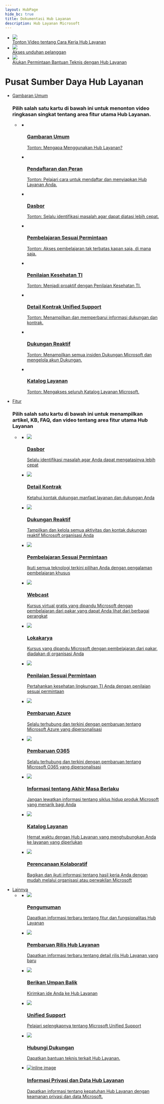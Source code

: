 ```yaml
---
layout: HubPage
hide_bc: true
title: Dokumentasi Hub Layanan
description: Hub Layanan Microsoft
---
```

<div id="main" class="v2">
    <div class="container">
        <ul class="cardsY panelContent featuredContent">
            <li>
                <a href="https://www.youtube.com/embed/XfciralGals?rel=0" target="_blank">
                    <div class="cardSize">
                        <div class="cardPadding">
                            <div class="card">
                                <div class="cardImageOuter">
                                    <div class="cardImage">
                                        <img src="features/Information%20and%20Support%20data%20icon.svg?token=Ag9Jyf2Ku79WtF1s_cSH2gTdppkD-eemks5bC48GwA%3D%3D&sanitize=true">
                                    </div>
                                </div>
                                <div class="cardText">
                                    <span class="likeAnH3">Tonton Video tentang Cara Kerja Hub Layanan</span>
                                </div>
                            </div>
                        </div>
                    </div>
                </a>
            </li>
            <li>
                <a href="./downloads/index.md">
                    <div class="cardSize">
                        <div class="cardPadding">
                            <div class="card">
                                <div class="cardImageOuter">
                                    <div class="cardImage">
                                        <img src="features/Registration%20and%20Roles%20icon.svg?token=Ag9JybNfobr3IpixzDF_HB96BQTAqFrVks5bC5MrwA%3D%3D&sanitize=true">
                                    </div>
                                </div>
                                <div class="cardText">
                                    <span class="likeAnH3">Akses unduhan pelanggan</span>
                                </div>
                            </div>
                        </div>
                    </div>
                </a>
            </li>
            <li>
                <a href="mailto:serviceshubteam@ppas.uservoice.com?subject=Resource%20Center%20Inquiry%3A%20%3CInsert%20question%20topic%3E%3E&amp;body=%3C%3Cplease%20submit%20your%20question%20with%20enough%20detail%20on%20the%20problem%2C%20reproduction%20steps%20and%20what%20you%20desire%20to%20happen%3E%3E" target="_blank">
                    <div class="cardSize">
                        <div class="cardPadding">
                            <div class="card">
                                <div class="cardImageOuter">
                                    <div class="cardImage">
                                        <img src="features/Support%20icon.svg?token=Ag9JyeFIeTavM3ARH0J-1DnNOhV3irhoks5bCkdEwA%3D%3D&sanitize=true">
                                    </div>
                                </div>
                                <div class="cardText">
                                    <span class="likeAnH3">Ajukan Permintaan Bantuan Teknis dengan Hub Layanan</span>
                                </div>
                            </div>
                        </div>
                    </div>
                </a>
            </li>
        </ul>
    </div>
    <div class="container">
        <h1>Pusat Sumber Daya Hub Layanan</h1>
        <ul class="pivots">
            <li data-id="#home" class="pivotItem">
                <a data-default="true" href="#home" data-linktype="self-bookmark">Gambaran Umum</a>
                <h3>Pilih salah satu kartu di bawah ini untuk menonton video ringkasan singkat tentang area fitur utama Hub Layanan.</h3>
                <ul id="home">
                    <li>
                        <a href="#home-all" data-linktype="self-bookmark"></a>
                        <ul id="home-all" class="cardsC">
                            <li>
                                <a href="https://www.youtube.com/embed/E2WL7oZof-c" target="_blank">
                                    <div class="cardSize">
                                        <div class="cardPadding">
                                            <div class="card">
                                                <div class="cardImageOuter">
                                                    <div class="cardImage bgdAccent1 cardScaleImage" style="background-image: url('./index_img/Overview.png');">
                                                        <img alt="" role="presentation" data-scaleimage="./index_img/Overview.png">
                                                    </div>
                                                </div>
                                                <div class="cardText">
                                                    <h3>Gambaran Umum</h3>
                                                    <p>Tonton: Mengapa Menggunakan Hub Layanan?</p>
                                                </div>
                                            </div>
                                        </div>
                                    </div>
                                </a>
                            </li>
                            <li>
                                <a href="./roles/index.md">
                                    <div class="cardSize">
                                        <div class="cardPadding">
                                            <div class="card">
                                                <div class="cardImageOuter">
                                                    <div class="cardImage bgdAccent1 cardScaleImage" style="background-image: url('./index_img/Registration-and-roles.png');">
                                                        <img alt="" role="presentation" data-scaleimage="./index_img/Registration-and-roles.png">
                                                    </div>
                                                </div>
                                                <div class="cardText">
                                                    <h3>Pendaftaran dan Peran</h3>
                                                    <p>Tonton: Pelajari cara untuk mendaftar dan menyiapkan Hub Layanan Anda.</p>
                                                </div>
                                            </div>
                                        </div>
                                    </div>
                                </a>
                            </li>
                            <li>
                                <a href="https://www.youtube.com/embed/OXB6CE0sSsc?rel=0" target="_blank">
                                    <div class="cardSize">
                                        <div class="cardPadding">
                                            <div class="card">
                                                <div class="cardImageOuter">
                                                    <div class="cardImage bgdAccent1 cardScaleImage" style="background-image: url('./index_img/Dashboard.png');">
                                                        <img alt="" role="presentation" data-scaleimage="./index_img/Dashboard.png">
                                                    </div>
                                                </div>
                                                <div class="cardText">
                                                    <h3>Dasbor</h3>
                                                    <p>Tonton: Selalu identifikasi masalah agar dapat diatasi lebih cepat.</p>
                                                </div>
                                            </div>
                                        </div>
                                    </div>
                                </a>
                            </li>
                            <li>
                                <a href="https://www.youtube.com/embed/X-t_YoVvuX0?rel=0" target="_blank">
                                    <div class="cardSize">
                                        <div class="cardPadding">
                                            <div class="card">
                                                <div class="cardImageOuter">
                                                    <div class="cardImage bgdAccent1 cardScaleImage" style="background-image: url('./index_img/Learning-on-demand.png');">
                                                        <img alt="" role="presentation" data-scaleimage="./index_img/Learning-on-demand.png">
                                                    </div>
                                                </div>
                                                <div class="cardText">
                                                    <h3>Pembelajaran Sesuai Permintaan</h3>
                                                    <p>Tonton: Akses pembelajaran tak terbatas kapan saja, di mana saja.</p>
                                                </div>
                                            </div>
                                        </div>
                                    </div>
                                </a>
                            </li>
                            <li>
                                <a href="https://www.youtube.com/embed/KKSwRLirFzQ?rel=0" target="_blank">
                                    <div class="cardSize">
                                        <div class="cardPadding">
                                            <div class="card">
                                                <div class="cardImageOuter">
                                                    <div class="cardImage bgdAccent1 cardScaleImage" style="background-image: url('./index_img/IT-health.png');">
                                                        <img alt="" role="presentation" data-scaleimage="./index_img/IT-health.png">
                                                    </div>
                                                </div>
                                                <div class="cardText">
                                                    <h3>Penilaian Kesehatan TI</h3>
                                                    <p>Tonton: Menjadi proaktif dengan Penilaian Kesehatan TI.</p>
                                                </div>
                                            </div>
                                        </div>
                                    </div>
                                </a>
                            </li>
                            <li>
                                <a href="https://www.youtube.com/embed/J1NdHyiNbnA?rel=0" target="_blank">
                                    <div class="cardSize">
                                        <div class="cardPadding">
                                            <div class="card">
                                                <div class="cardImageOuter">
                                                    <div class="cardImage bgdAccent1 cardScaleImage" style="background-image: url('./index_img/Contract-details.png');">
                                                        <img alt="" role="presentation" data-scaleimage="./index_img/Contract-details.png">
                                                    </div>
                                                </div>
                                                <div class="cardText">
                                                    <h3>Detail Kontrak Unified Support</h3>
                                                    <p>Tonton: Menampilkan dan memperbarui informasi dukungan dan kontrak.</p>
                                                </div>
                                            </div>
                                        </div>
                                    </div>
                                </a>
                            </li>
                            <li>
                                <a href="https://www.youtube.com/embed/m1aGN9NlBXc?rel=0" target="_blank">
                                    <div class="cardSize">
                                        <div class="cardPadding">
                                            <div class="card">
                                                <div class="cardImageOuter">
                                                    <div class="cardImage bgdAccent1 cardScaleImage" style="background-image: url('./index_img/Support.png');">
                                                        <img alt="" role="presentation" data-scaleimage="./index_img/Support.png">
                                                    </div>
                                                </div>
                                                <div class="cardText">
                                                    <h3>Dukungan Reaktif</h3>
                                                    <p>Tonton: Menampilkan semua insiden Dukungan Microsoft dan mengelola akun Dukungan.
                                                    </p>
                                                </div>
                                            </div>
                                        </div>
                                    </div>
                                </a>
                            </li>
                            <li>
                                <a href="https://www.youtube.com/embed/4xuPUjTyIrs?rel=0" target="_blank">
                                    <div class="cardSize">
                                        <div class="cardPadding">
                                            <div class="card">
                                                <div class="cardImageOuter">
                                                    <div class="cardImage bgdAccent1 cardScaleImage" style="background-image: url('./index_img/Services-Catalog.png');">
                                                        <img alt="" role="presentation" data-scaleimage="./index_img/Services-Catalog.png">
                                                    </div>
                                                </div>
                                                <div class="cardText">
                                                    <h3>Katalog Layanan</h3>
                                                    <p>Tonton: Mengakses seluruh Katalog Layanan Microsoft.</p>
                                                </div>
                                            </div>
                                        </div>
                                    </div>
                                </a>
                            </li>
                        </ul>
                    </li>
                </ul>
            </li>
            <li data-id="#features" class="pivotItem">
                <a href="#features" data-linktype="self-bookmark">Fitur</a>
                <h3>Pilih salah satu kartu di bawah ini untuk menampilkan artikel, KB, FAQ, dan video tentang area fitur utama Hub Layanan</h3>
                <ul id="features">
                    <li>
                        <a href="#features-all" data-linktype="self-bookmark"></a>
                        <ul id="features-all" class="cardsA">
                            <li>
                                <a href="./dashboard/index.md">
                                    <div class="cardSize">
                                        <div class="cardPadding">
                                            <div class="card">
                                                <div class="cardImageOuter">
                                                    <div class="cardImage">
                                                        <img src="Dashboard icon.svg?token=Ag9JycHdO_Z7kT2y9cNFI_RaiQ-MXl42ks5bCkMZwA%3D%3D&sanitize=true">
                                                    </div>
                                                    <div class="cardText">
                                                        <h3>Dasbor</h3>
                                                        <p>Selalu identifikasi masalah agar Anda dapat mengatasinya lebih cepat</p>
                                                    </div>
                                                </div>
                                            </div>
                                        </div>
                                    </div>
                                </a>
                            </li>
                            <li>
                                <a href="./contracts/index.md">
                                    <div class="cardSize">
                                        <div class="cardPadding">
                                            <div class="card">
                                                <div class="cardImageOuter">
                                                    <div class="cardImage">
                                                        <img src="features/contract-data.svg?token=Ag9JybceaIhJEqo-986s6ey4pwMAM4ufks5bCk-HwA%3D%3D&sanitize=true">
                                                    </div>
                                                    <div class="cardText">
                                                        <h3>Detail Kontrak</h3>
                                                        <p>Ketahui kontak dukungan manfaat layanan dan dukungan Anda</p>
                                                    </div>
                                                </div>
                                            </div>
                                        </div>
                                    </div>
                                </a>
                            </li>
                            <li>
                                <a href="./support/index.md">
                                    <div class="cardSize">
                                        <div class="cardPadding">
                                            <div class="card">
                                                <div class="cardImageOuter">
                                                    <div class="cardImage">
                                                        <img src="features/Support%20icon.svg?token=Ag9JyeFIeTavM3ARH0J-1DnNOhV3irhoks5bCkdEwA%3D%3D&sanitize=true">
                                                    </div>
                                                    <div class="cardText">
                                                        <h3>Dukungan Reaktif</h3>
                                                        <p>Tampilkan dan kelola semua aktivitas dan kontak dukungan reaktif Microsoft organisasi Anda</p>
                                                    </div>
                                                </div>
                                            </div>
                                        </div>
                                    </div>
                                </a>
                            </li>
                            <li>
                                <a href="./learning-on-demand/index.md">
                                    <div class="cardSize">
                                        <div class="cardPadding">
                                            <div class="card">
                                                <div class="cardImageOuter">
                                                    <div class="cardImage">
                                                        <img src="features/Learning%20on-demand%20icon.svg?token=Ag9JyS2Pcjt-XvgYEd7unk1yMJcJAHm0ks5bCkfBwA%3D%3D&sanitize=true">
                                                    </div>
                                                    <div class="cardText">
                                                        <h3>Pembelajaran Sesuai Permintaan</h3>
                                                        <p>Ikuti semua teknologi terkini pilihan Anda dengan pengalaman pembelajaran khusus </p>
                                                    </div>
                                                </div>
                                            </div>
                                        </div>
                                    </div>
                                </a>
                            </li>
                            <li>
                                <a href="./webcasts/index.md">
                                    <div class="cardSize">
                                        <div class="cardPadding">
                                            <div class="card">
                                                <div class="cardImageOuter">
                                                    <div class="cardImage">
                                                        <img src="features/Learning%20on-demand%20icon.svg?token=Ag9JyS2Pcjt-XvgYEd7unk1yMJcJAHm0ks5bCkfBwA%3D%3D&sanitize=true">
                                                    </div>
                                                    <div class="cardText">
                                                        <h3>Webcast</h3>
                                                        <p>Kursus virtual gratis yang dipandu Microsoft dengan pembelajaran dari pakar yang dapat Anda lihat dari berbagai perangkat</p>
                                                    </div>
                                                </div>
                                            </div>
                                        </div>
                                    </div>
                                </a>
                            </li>
                            <li>
                                <a href="./workshops/index.md">
                                    <div class="cardSize">
                                        <div class="cardPadding">
                                            <div class="card">
                                                <div class="cardImageOuter">
                                                    <div class="cardImage">
                                                        <img src="features/Learning%20on-demand%20icon.svg?token=Ag9JyS2Pcjt-XvgYEd7unk1yMJcJAHm0ks5bCkfBwA%3D%3D&sanitize=true">
                                                    </div>
                                                    <div class="cardText">
                                                        <h3>Lokakarya</h3>
                                                        <p>Kursus yang dipandu Microsoft dengan pembelajaran dari pakar, diadakan di organisasi Anda</p>
                                                    </div>
                                                </div>
                                            </div>
                                        </div>
                                    </div>
                                </a>
                            </li>
                            <li>
                                <a href="./health/index.md">
                                    <div class="cardSize">
                                        <div class="cardPadding">
                                            <div class="card">
                                                <div class="cardImageOuter">
                                                    <div class="cardImage">
                                                        <img src="features/it-health.svg?token=Ag9JyQJ-VDlbVvK14qrDpQMf9hJymZ5dks5bClI7wA%3D%3D&sanitize=true">
                                                    </div>
                                                    <div class="cardText">
                                                        <h3>Penilaian Sesuai Permintaan</h3>
                                                        <p>Pertahankan kesehatan lingkungan TI Anda dengan penilaian sesuai permintaan</p>
                                                    </div>
                                                </div>
                                            </div>
                                        </div>
                                    </div>
                                </a>
                            </li>
                            <li>
                                <a href="./azure-updates/index.md">
                                    <div class="cardSize">
                                        <div class="cardPadding">
                                            <div class="card">
                                                <div class="cardImageOuter">
                                                    <div class="cardImage">
                                                        <img src="features/update-center.svg?token=Ag9JyQJ-VDlbVvK14qrDpQMf9hJymZ5dks5bClI7wA%3D%3D&sanitize=true">
                                                    </div>
                                                    <div class="cardText">
                                                        <h3>Pembaruan Azure</h3>
                                                        <p>Selalu terhubung dan terkini dengan pembaruan tentang Microsoft Azure yang dipersonalisasi </p>
                                                    </div>
                                                </div>
                                            </div>
                                        </div>
                                    </div>
                                </a>
                            </li>
                            <li>
                                <a href="./o365-updates/index.md">
                                    <div class="cardSize">
                                        <div class="cardPadding">
                                            <div class="card">
                                                <div class="cardImageOuter">
                                                    <div class="cardImage">
                                                        <img src="features/update-center.svg?token=Ag9JyQJ-VDlbVvK14qrDpQMf9hJymZ5dks5bClI7wA%3D%3D&sanitize=true">
                                                    </div>
                                                    <div class="cardText">
                                                        <h3>Pembaruan O365</h3>
                                                        <p>Selalu terhubung dan terkini dengan pembaruan tentang Microsoft O365 yang dipersonalisasi </p>
                                                    </div>
                                                </div>
                                            </div>
                                        </div>
                                    </div>
                                </a>
                            </li>
                            <li>
                                <a href="./end-of-life-updates/index.md">
                                    <div class="cardSize">
                                        <div class="cardPadding">
                                            <div class="card">
                                                <div class="cardImageOuter">
                                                    <div class="cardImage">
                                                        <img src="features/it-health.svg?token=Ag9JyQJ-VDlbVvK14qrDpQMf9hJymZ5dks5bClI7wA%3D%3D&sanitize=true">
                                                    </div>
                                                    <div class="cardText">
                                                        <h3>Informasi tentang Akhir Masa Berlaku</h3>
                                                        <p>Jangan lewatkan informasi tentang siklus hidup produk Microsoft yang menarik bagi Anda</p>
                                                    </div>
                                                </div>
                                            </div>
                                        </div>
                                    </div>
                                </a>
                            </li>
                            <li>
                                <a href="./services/index.md">
                                    <div class="cardSize">
                                        <div class="cardPadding">
                                            <div class="card">
                                                <div class="cardImageOuter">
                                                    <div class="cardImage">
                                                        <img src="features/Services%20Catalog%20icon.svg?token=Ag9JyWoQ-ias4VjsdOqu1NtETa431tUWks5bClMwwA%3D%3D&sanitize=true">
                                                    </div>
                                                    <div class="cardText">
                                                        <h3>Katalog Layanan</h3>
                                                        <p>Hemat waktu dengan Hub Layanan yang menghubungkan Anda ke layanan yang diperlukan</p>
                                                    </div>
                                                </div>
                                            </div>
                                        </div>
                                    </div>
                                </a>
                            </li>
                            <li>
                                <a href="./plans/index.md">
                                    <div class="cardSize">
                                        <div class="cardPadding">
                                            <div class="card">
                                                <div class="cardImageOuter">
                                                    <div class="cardImage">
                                                        <img src="features/Services%20Catalog%20icon.svg?token=Ag9JyWoQ-ias4VjsdOqu1NtETa431tUWks5bClMwwA%3D%3D&sanitize=true">
                                                    </div>
                                                    <div class="cardText">
                                                        <h3>Perencanaan Kolaboratif</h3>
                                                        <p>Bagikan dan ikuti informasi tentang hasil kerja Anda dengan mudah melalui organisasi atau perwakilan Microsoft</p>
                                                    </div>
                                                </div>
                                            </div>
                                        </div>
                                    </div>
                                </a>
                            </li>
                        </ul>
                    </li>
                </ul>
            </li>
            <li data-id="#more" class="pivotItem">
                <a href="#more" data-linktype="self-bookmark">Lainnya</a>
                <ul id="more">
                    <li>
                        <a href="#more-all" data-linktype="self-bookmark"></a>
                        <ul id="more-all" class="cardsA">
                            <li>
                                <a href="https://serviceshub.microsoft.com/blog/category/announcement/" target="_blank">
                                    <div class="cardSize">
                                        <div class="cardPadding">
                                            <div class="card">
                                                <div class="cardImageOuter">
                                                    <div class="cardImage">
                                                        <img src="feedback/lightbulb.svg?token=Ag9Jycnta4JmrGTj6OAXyH5sN_Au_WOGks5bEDiTwA%3D%3D&sanitize=true">
                                                    </div>
                                                    <div class="cardText">
                                                        <h3>Pengumuman</h3>
                                                        <p>Dapatkan informasi terbaru tentang fitur dan fungsionalitas Hub Layanan</p>
                                                    </div>
                                                </div>
                                            </div>
                                        </div>
                                    </div>
                                </a>
                            </li>
                            <li>
                                <a href="https://serviceshub.microsoft.com/blog/category/services-hub/" target="_blank">
                                    <div class="cardSize">
                                        <div class="cardPadding">
                                            <div class="card">
                                                <div class="cardImageOuter">
                                                    <div class="cardImage">
                                                        <img src="feedback/lightbulb.svg?token=Ag9Jycnta4JmrGTj6OAXyH5sN_Au_WOGks5bEDiTwA%3D%3D&sanitize=true">
                                                    </div>
                                                    <div class="cardText">
                                                        <h3>Pembaruan Rilis Hub Layanan</h3>
                                                        <p>Dapatkan informasi terbaru tentang detail rilis Hub Layanan yang baru</p>
                                                    </div>
                                                </div>
                                            </div>
                                        </div>
                                    </div>
                                </a>
                            </li>
                            <li>
                                <a href="mailto:SHub_Feedback_RC@Microsoft.com?subject=Resource%20Center%20Feedback%3A%20%3CInsert%20feedback%20topic%3E%3E&amp;body=%3C%3Cplease%20submit%20your%20feedback%20with%20enough%20detail%20on%20the%20problem%2C%20reproduction%20steps%20and%20what%20you%20desire%20to%20happen%3E%3E" target="_blank">
                                    <div class="cardSize">
                                        <div class="cardPadding">
                                            <div class="card">
                                                <div class="cardImageOuter">
                                                    <div class="cardImage">
                                                        <img src="feedback/lightbulb.svg?token=Ag9Jycnta4JmrGTj6OAXyH5sN_Au_WOGks5bEDiTwA%3D%3D&sanitize=true">
                                                    </div>
                                                    <div class="cardText">
                                                        <h3>Berikan Umpan Balik</h3>
                                                        <p>Kirimkan ide Anda ke Hub Layanan</p>
                                                    </div>
                                                </div>
                                            </div>
                                        </div>
                                    </div>
                                </a>
                            </li>
                            <li>
                                <a href="https://aka.ms/unified-support" target="_blank">
                                    <div class="cardSize">
                                        <div class="cardPadding">
                                            <div class="card">
                                                <div class="cardImageOuter">
                                                    <div class="cardImage">
                                                        <img src="feedback/question.svg?token=Ag9JydVOysae5859Fi_cxfWoyEKsej5Pks5bO94qwA%3D%3D&sanitize=true">
                                                    </div>
                                                    <div class="cardText">
                                                        <h3>Unified Support</h3>
                                                        <p>Pelajari selengkapnya tentang Microsoft Unified Support</p>
                                                    </div>
                                                </div>
                                            </div>
                                        </div>
                                    </div>
                                </a>
                            </li>
                            <li>
                                <a href="mailto:serviceshubteam@ppas.uservoice.com?subject=Resource%20Center%20Inquiry%3A%20%3CInsert%20question%20topic%3E%3E&amp;body=%3C%3Cplease%20submit%20your%20question%20with%20enough%20detail%20on%20the%20problem%2C%20reproduction%20steps%20and%20what%20you%20desire%20to%20happen%3E%3E">
                                    <div class="cardSize">
                                        <div class="cardPadding">
                                            <div class="card">
                                                <div class="cardImageOuter">
                                                    <div class="cardImage">
                                                        <img src="features/Support%20icon.svg?token=Ag9JyWoQ-ias4VjsdOqu1NtETa431tUWks5bClMwwA%3D%3D&sanitize=true">
                                                    </div>
                                                    <div class="cardText">
                                                        <h3>Hubungi Dukungan</h3>
                                                        <p>Dapatkan bantuan teknis terkait Hub Layanan.</p>
                                                    </div>
                                                </div>
                                            </div>
                                        </div>
                                    </div>
                                </a>
                            </li>
                            <li>
                                <a href="./feedback/privacy.md">
                                    <div class="cardSize">
                                        <div class="cardPadding">
                                            <div class="card">
                                                <div class="cardImageOuter">
                                                    <div class="cardImage">
                                                        <img alt="inline image" src="./features/Information%20and%20Support%20data%20icon.svg">
                                                    </div>
                                                    <div class="cardText">
                                                        <h3>Informasi Privasi dan Data Hub Layanan</h3>
                                                        <p>Dapatkan informasi tentang kepatuhan Hub Layanan dengan keamanan privasi dan data Microsoft.</p>
                                                    </div>
                                                </div>
                                            </div>
                                        </div>
                                    </div>
                                </a>
                            </li>
                        </ul>
                    </li>
                </ul>
            </li>
        </ul>
    </div>
</div>
